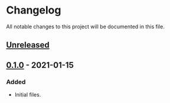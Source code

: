 # Changelog

All notable changes to this project will be documented in this file.

## [Unreleased]


## [0.1.0] - 2021-01-15

### Added

- Initial files.



[unreleased]: https://github.com/oAGoulart/lesta/compare/v0.1.0...HEAD
[0.1.0]: https://github.com/oAGoulart/lesta/releases/tag/v0.1.0
